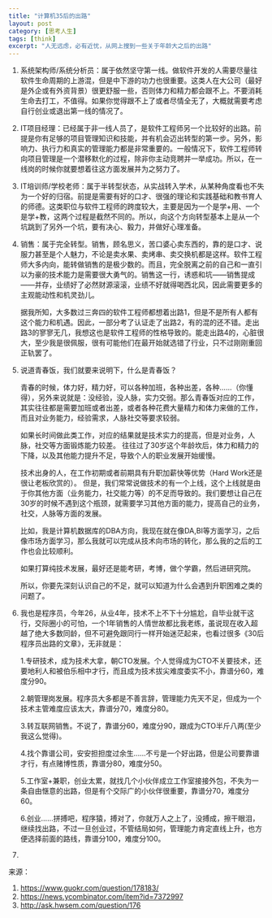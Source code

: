 ```yaml
---
title: "计算机35后的出路"
layout: post
category: [思考人生]
tags: [think]
excerpt: "人无远虑，必有近忧，从网上搜到一些关于年龄大之后的出路"
---
```


1. 系统架构师/系统分析员：属于依然坚守第一线。做软件开发的人需要尽量往软件生命周期的上游混，但是中下游的功力也很重要。这类人在大公司（最好是外企或有外资背景）很更舒服一些，否则体力和精力都会跟不上。不要消耗生命去打工，不值得。如果你觉得跟不上了或者尽情全无了，大概就需要考虑自行创业或退出第一线的情况了。

2. IT项目经理：已经属于非一线人员了，是软件工程师另一个比较好的出路。前提是你有足够的项目管理知识和技能，并有机会迈出转型的第一步。另外，影响力、执行力和真实的管理能力都是非常重要的。一般情况下，软件工程师转向项目管理是一个潜移默化的过程，除非你主动竞聘并一举成功。所以，在一线岗的时候你就要想着往这方面发展并为之努力了。

3. IT培训师/学校老师：属于半转型状态，从实战转入学术，从某种角度看也不失为一个好的归宿。前提是需要有好的口才、很强的理论和实践基础和教书育人的师德。这类职位与软件工程师的跨度较大，主要是因为一个是学+用、一个是学+教，这两个过程是截然不同的。所以，向这个方向转型基本上是从一个坑跳到了另外一个坑，要有决心、毅力，并做好心理准备。

4. 销售：属于完全转型。销售，顾名思义，苦口婆心卖东西的，靠的是口才、说服力甚至是个人魅力，不论是卖水果、卖烤串、卖交换机都是这样。软件工程师大多内向，能转做销售的是极少数的。而且，完全脱离之前的自己和一直引以为豪的技术能力是需要很大勇气的。销售这一行，诱惑和坑——销售提成——并存，业绩好了必然财源滚滚，业绩不好就得喝西北风，因此需要更多的主观能动性和机灵劲儿。

   据我所知，大多数过三奔四的软件工程师都想着出路1，但是不是所有人都有这个能力和机遇。因此，一部分考了认证走了出路2，有的混的还不错。走出路3的寥寥无几，我想这也是软件工程师的性格导致的。能走出路4的，心脏很大，至少我是很佩服，很有可能他们在最开始就选错了行业，只不过刚刚重回正轨罢了。

5. 说道青春饭，我们就要来说明下，什么是青春饭？

   青春的时候，体力好，精力好，可以各种加班，各种出差，各种……（你懂得），另外来说就是：没经验，没人脉，实力交弱。那么青春饭对应的工作，其实往往都是需要加班或者出差，或者各种花费大量精力和体力来做的工作，而且对业务能力，经验需求，人脉社交等要求较弱。

   如果长时间做此类工作，对应的结果就是技术实力的提高，但是对业务，人脉，社交等方面锻炼能力较差。
   往往过了30岁这个年龄坎后，体力和精力的下降，以及其他能力提升不足，导致个人的职业发展开始缓慢。

   技术出身的人，在工作初期或者前期具有升职加薪快等优势（Hard Work还是很让老板欣赏的）。
   但是，我们常常说做技术的有一个上线，这个上线就是由于你其他方面（业务能力，社交能力等）的不足而导致的。我们要想让自己在30岁的时候不遇到这个瓶颈，就需要学习其他方面的能力，提高自己的业务，社交，人脉等方面的发展。

   比如，我是计算机数据库的DBA方向，我现在就在像DA,BI等方面学习，之后像市场方面学习，那么我就可以完成从技术向市场的转化，那么我的之后的工作也会比较顺利。

   如果打算纯技术发展，最好还是能考研，考博，做个学霸，然后进研究院。

   所以，你要先深刻认识自己的不足，就可以知道为什么会遇到升职困难之类的问题了。

6. 我也是程序员，今年26，从业4年，技术不上不下十分尴尬，自毕业就干这行，交际圈小的可怕，一个1年销售的人情世故都比我老练，虽说现在收入超越了绝大多数同龄，但不可避免跟同行一样开始迷茫起来，也看过很多《30后程序员出路的文章》，无非就是：

   1.专研技术，成为技术大拿，朝CTO发展。个人觉得成为CTO不关要技术，还要地利人和被伯乐相中才行，而且成为技术拔尖难度委实不小，靠谱分60，难度分90。

   2.朝管理岗发展。程序员大多都是不善言辞，管理能力先天不足，但成为一个技术主管难度应该太大，靠谱分70，难度分80。

   3.转互联网销售。不说了，靠谱分60，难度分90，跟成为CTO半斤八两(至少我这么觉得)。

   4.找个靠谱公司，安安担担度过余生……不亏是一个好出路，但是公司要靠谱才行，有点赌博性质，靠谱分80，难度分50。

   5.工作室+兼职，创业太累，就找几个小伙伴成立工作室接接外包，不失为一条自由惬意的出路，但是有个交际广的小伙伴很重要，靠谱分70，难度分60。

   6.创业……拼搏吧，程序猿，搏对了，你就万人之上了，没搏成，擦干眼泪，继续找出路，不过一旦创业过，不管结局如何，管理能力肯定直线上升，也方便选择前面的路线，靠谱分100，难度分100。

7. 





来源：

1. https://www.guokr.com/question/178183/
2. https://news.ycombinator.com/item?id=7372997
3. http://ask.hwsem.com/question/176